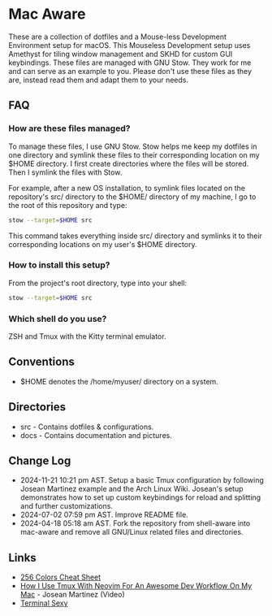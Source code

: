 # Mac Aware
These are a collection of dotfiles and a Mouse-less Development Environment setup for macOS. This Mouseless Development setup uses Amethyst for tiling window management and SKHD for custom GUI keybindings. These files are managed with GNU Stow. They work for me and can serve as an example to you. Please don't use these files as they are, instead read them and adapt them to your needs.

## FAQ

### How are these files managed?
To manage these files, I use GNU Stow. Stow helps me keep my dotfiles in one directory and symlink these files to their corresponding location on my $HOME directory.
I first create directories where the files will be stored. Then I symlink the files with Stow.

For example, after a new OS installation, to symlink files located on the repository's src/ directory to the $HOME/ directory of my machine, I go to the root of this repository and type:

```bash
stow --target=$HOME src
```

This command takes everything inside src/ directory and symlinks it to their corresponding locations on my user's $HOME directory.

### How to install this setup?
From the project's root directory, type into your shell:

```bash
stow --target=$HOME src
```

### Which shell do you use?
ZSH and Tmux with the Kitty terminal emulator.

## Conventions
* $HOME denotes the /home/myuser/ directory on a system.

## Directories
* src - Contains dotfiles & configurations.
* docs - Contains documentation and pictures.

## Change Log
* 2024-11-21 10:21 pm AST. Setup a basic Tmux configuration by following Josean Martinez example and the Arch Linux Wiki. Josean's setup demonstrates how to set up custom keybindings for reload and splitting and further customizations.
* 2024-07-02 07:59 pm AST. Improve README file.
* 2024-04-18 05:18 am AST. Fork the repository from shell-aware into mac-aware and remove all GNU/Linux related files and directories.

## Links
* [256 Colors Cheat Sheet](https://www.ditig.com/256-colors-cheat-sheet)
* [How I Use Tmux With Neovim For An Awesome Dev Workflow On My Mac](https://www.youtube.com/watch?v=U-omALWIBos) - Josean Martinez (Video)
* [Terminal Sexy](https://terminal.sexy/)